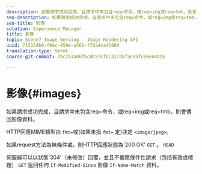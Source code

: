 ```yaml
---
description: 如果請求成功完成，且請求中未包含req=命令，或req=img或req=tmb，則會傳回影像資料。
seo-description: 如果請求成功完成，且請求中未包含req=命令，或req=img或req=tmb，則會傳回影像資料。
seo-title: 影像
solution: Experience Manager
title: 影像
topic: Scene7 Image Serving - Image Rendering API
uuid: 715154b6-f9ac-459e-a566-f78a4ca4580d
translation-type: tm+mt
source-git-commit: 7bc7b3a86fbcdc57cfdc31745fae3afc06e44b15

---
```



# 影像{#images}

如果請求成功完成，且請求中未包含req=命令，或req=img或req=tmb，則會傳回影像資料。

HTTP回應MIME類型由 `fmt=`或(如果未指 `fmt=` 定)決定 `<image/jpeg>`。

如果request方法為無條件或，則HTTP回應狀態為&#39;200 OK&#39; `GET` 。 `HEAD`

伺服器可以以狀態&#39;304&#39;（未修改）回覆，並且不響應條件性請求（包括有效或標題） `GET` 返回任何 `If-Modified-Since` 影像 `If-None-Match` 資料。

